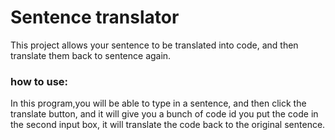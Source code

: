 <h1>Sentence translator</h1>

This project allows your sentence to be translated into code, and then translate them back to sentence again. 
<br>
<h3>how to use: </h3>
In this program,you will be able to type in a sentence, and then
click the translate button, and it will give you a bunch of code
id you put the code in the second input box, it will translate the 
code back to the original sentence.